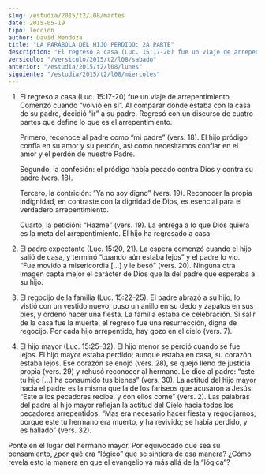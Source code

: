 ```yaml
---
slug: /estudia/2015/t2/l08/martes
date: 2015-05-19
tipo: leccion
author: David Mendoza
title: "LA PARÁBOLA DEL HIJO PERDIDO: 2A PARTE"
description: "El regreso a casa (Luc. 15:17-20) fue un viaje de arrepentimiento. Comenzó  cuando “volvió en sí”. Al comparar dónde estaba con la casa de su padre,  decidió “ir” a su padre. Regresó con un discurso de cuatro partes que define lo  que es el arrepentimiento."
versiculo: "/versiculo/2015/t2/l08/sabado"
anterior: "/estudia/2015/t2/l08/lunes"
siguiente: "/estudia/2015/t2/l08/miercoles"
---
```


1.  El regreso a casa (Luc. 15:17-20) fue un viaje de arrepentimiento. Comenzó cuando “volvió en sí”. Al comparar dónde estaba con la casa de su padre, decidió “ir” a su padre. Regresó con un discurso de cuatro partes que define lo que es el arrepentimiento.


     Primero, reconoce al padre como “mi padre” (vers. 18). El hijo pródigo confía en su amor y su perdón, así como necesitamos confiar en el amor y el perdón de nuestro Padre.


     Segundo, la confesión: el pródigo había pecado contra Dios y contra su padre (vers. 18).


     Tercero, la contrición: “Ya no soy digno” (vers. 19). Reconocer la propia indignidad, en contraste con la dignidad de Dios, es esencial para el verdadero arrepentimiento.


     Cuarto, la petición: “Hazme” (vers. 19). La entrega a lo que Dios quiera es la meta del arrepentimiento. El hijo ha regresado a casa.

2.  El padre expectante (Luc. 15:20, 21). La espera comenzó cuando el hijo salió de casa, y terminó “cuando aún estaba lejos” y el padre lo vio. “Fue movido a misericordia [...] y le besó” (vers. 20). Ninguna otra imagen capta mejor el carácter de Dios que la del padre que esperaba a su hijo.
3.  El regocijo de la familia (Luc. 15:22-25). El padre abrazó a su hijo, lo vistió con un vestido nuevo, puso un anillo en su dedo y zapatos en sus pies, y ordenó hacer una fiesta. La familia estaba de celebración. Si salir de la casa fue la muerte, el regreso fue una resurrección, digna de regocijo. Por cada hijo arrepentido, hay gozo en el cielo (vers. 7).
4.  El hijo mayor (Luc. 15:25-32). El hijo menor se perdió cuando se fue lejos. El hijo mayor estaba perdido; aunque estaba en casa, su corazón estaba lejos. Ese corazón se enojó (vers. 28), se quejó lleno de justicia propia (vers. 29) y rehusó reconocer al hermano. Le dice al padre: “este tu hijo [...] ha consumido tus bienes” (vers. 30). La actitud del hijo mayor hacia el padre es la misma que la de los fariseos que acusaron a Jesús: “Este a los pecadores recibe, y con ellos come” (vers. 2). Las palabras del padre al hijo mayor reflejan la actitud del Cielo hacia todos los pecadores arrepentidos: “Mas era necesario hacer fiesta y regocijarnos, porque este tu hermano era muerto, y ha revivido; se había perdido, y es hallado” (vers. 32).

Ponte en el lugar del hermano mayor. Por equivocado que sea su pensamiento, ¿por qué era “lógico” que se sintiera de esa manera? ¿Cómo revela esto la manera en que el evangelio va más allá de la “lógica”?
